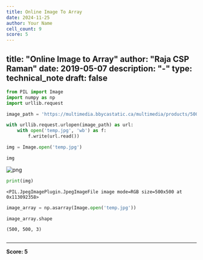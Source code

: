 ```yaml
---
title: Online Image To Array
date: 2024-11-25
author: Your Name
cell_count: 9
score: 5
---
```


title: "Online Image to Array"
author: "Raja CSP Raman"
date: 2019-05-07
description: "-"
type: technical_note
draft: false
---

```python
from PIL import Image
import numpy as np
import urllib.request
```


```python
image_path = 'https://multimedia.bbycastatic.ca/multimedia/products/500x500/107/10736/10736343.jpg'
```


```python
with urllib.request.urlopen(image_path) as url:
    with open('temp.jpg', 'wb') as f:
        f.write(url.read())

img = Image.open('temp.jpg')
```


```python
img
```




    
![png](/mlnotes/images/online_image_to_array_4_0.png)
    




```python
print(img)
```

    <PIL.JpegImagePlugin.JpegImageFile image mode=RGB size=500x500 at 0x113092358>



```python
image_array = np.asarray(Image.open('temp.jpg'))
```


```python
image_array.shape
```




    (500, 500, 3)




```python

```


---
**Score: 5**